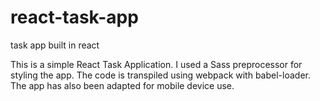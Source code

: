# react-task-app
task app built in react


This is a simple React Task Application. I used a Sass preprocessor for styling the app. The code is transpiled using webpack
with babel-loader. The app has also been adapted for mobile device use.
